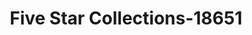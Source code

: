 ---
f_zip-code: 59715
f_state-code: MT
title: Five Star Collections-18651
f_phone: 406-556-9720
f_city-only: Bozeman
f_address: 215 West Mendenhall Street Bozeman
f_location-unique-id: '18651'
slug: five-star-collections-18651
updated-on: '2024-05-30T13:46:58.046Z'
created-on: '2024-05-30T13:36:59.803Z'
published-on: '2024-05-30T13:54:32.469Z'
f_city-state: cms/city/bozeman-mt.md
f_company: cms/company/five-star-collections.md
f_state: cms/state/montana.md
layout: '[payday-loan].html'
tags: payday-loan
---